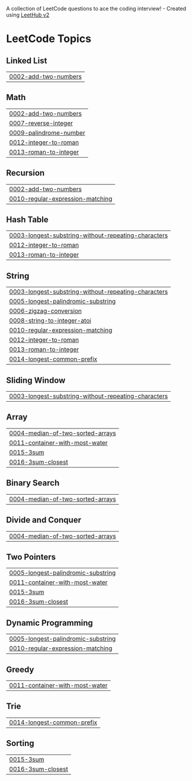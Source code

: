 A collection of LeetCode questions to ace the coding interview! - Created using [LeetHub v2](https://github.com/arunbhardwaj/LeetHub-2.0)
<!---LeetCode Topics Start-->
# LeetCode Topics
## Linked List
|  |
| ------- |
| [0002-add-two-numbers](https://github.com/prasannadivve/Leetcode/tree/master/0002-add-two-numbers) |
## Math
|  |
| ------- |
| [0002-add-two-numbers](https://github.com/prasannadivve/Leetcode/tree/master/0002-add-two-numbers) |
| [0007-reverse-integer](https://github.com/prasannadivve/Leetcode/tree/master/0007-reverse-integer) |
| [0009-palindrome-number](https://github.com/prasannadivve/Leetcode/tree/master/0009-palindrome-number) |
| [0012-integer-to-roman](https://github.com/prasannadivve/Leetcode/tree/master/0012-integer-to-roman) |
| [0013-roman-to-integer](https://github.com/prasannadivve/Leetcode/tree/master/0013-roman-to-integer) |
## Recursion
|  |
| ------- |
| [0002-add-two-numbers](https://github.com/prasannadivve/Leetcode/tree/master/0002-add-two-numbers) |
| [0010-regular-expression-matching](https://github.com/prasannadivve/Leetcode/tree/master/0010-regular-expression-matching) |
## Hash Table
|  |
| ------- |
| [0003-longest-substring-without-repeating-characters](https://github.com/prasannadivve/Leetcode/tree/master/0003-longest-substring-without-repeating-characters) |
| [0012-integer-to-roman](https://github.com/prasannadivve/Leetcode/tree/master/0012-integer-to-roman) |
| [0013-roman-to-integer](https://github.com/prasannadivve/Leetcode/tree/master/0013-roman-to-integer) |
## String
|  |
| ------- |
| [0003-longest-substring-without-repeating-characters](https://github.com/prasannadivve/Leetcode/tree/master/0003-longest-substring-without-repeating-characters) |
| [0005-longest-palindromic-substring](https://github.com/prasannadivve/Leetcode/tree/master/0005-longest-palindromic-substring) |
| [0006-zigzag-conversion](https://github.com/prasannadivve/Leetcode/tree/master/0006-zigzag-conversion) |
| [0008-string-to-integer-atoi](https://github.com/prasannadivve/Leetcode/tree/master/0008-string-to-integer-atoi) |
| [0010-regular-expression-matching](https://github.com/prasannadivve/Leetcode/tree/master/0010-regular-expression-matching) |
| [0012-integer-to-roman](https://github.com/prasannadivve/Leetcode/tree/master/0012-integer-to-roman) |
| [0013-roman-to-integer](https://github.com/prasannadivve/Leetcode/tree/master/0013-roman-to-integer) |
| [0014-longest-common-prefix](https://github.com/prasannadivve/Leetcode/tree/master/0014-longest-common-prefix) |
## Sliding Window
|  |
| ------- |
| [0003-longest-substring-without-repeating-characters](https://github.com/prasannadivve/Leetcode/tree/master/0003-longest-substring-without-repeating-characters) |
## Array
|  |
| ------- |
| [0004-median-of-two-sorted-arrays](https://github.com/prasannadivve/Leetcode/tree/master/0004-median-of-two-sorted-arrays) |
| [0011-container-with-most-water](https://github.com/prasannadivve/Leetcode/tree/master/0011-container-with-most-water) |
| [0015-3sum](https://github.com/prasannadivve/Leetcode/tree/master/0015-3sum) |
| [0016-3sum-closest](https://github.com/prasannadivve/Leetcode/tree/master/0016-3sum-closest) |
## Binary Search
|  |
| ------- |
| [0004-median-of-two-sorted-arrays](https://github.com/prasannadivve/Leetcode/tree/master/0004-median-of-two-sorted-arrays) |
## Divide and Conquer
|  |
| ------- |
| [0004-median-of-two-sorted-arrays](https://github.com/prasannadivve/Leetcode/tree/master/0004-median-of-two-sorted-arrays) |
## Two Pointers
|  |
| ------- |
| [0005-longest-palindromic-substring](https://github.com/prasannadivve/Leetcode/tree/master/0005-longest-palindromic-substring) |
| [0011-container-with-most-water](https://github.com/prasannadivve/Leetcode/tree/master/0011-container-with-most-water) |
| [0015-3sum](https://github.com/prasannadivve/Leetcode/tree/master/0015-3sum) |
| [0016-3sum-closest](https://github.com/prasannadivve/Leetcode/tree/master/0016-3sum-closest) |
## Dynamic Programming
|  |
| ------- |
| [0005-longest-palindromic-substring](https://github.com/prasannadivve/Leetcode/tree/master/0005-longest-palindromic-substring) |
| [0010-regular-expression-matching](https://github.com/prasannadivve/Leetcode/tree/master/0010-regular-expression-matching) |
## Greedy
|  |
| ------- |
| [0011-container-with-most-water](https://github.com/prasannadivve/Leetcode/tree/master/0011-container-with-most-water) |
## Trie
|  |
| ------- |
| [0014-longest-common-prefix](https://github.com/prasannadivve/Leetcode/tree/master/0014-longest-common-prefix) |
## Sorting
|  |
| ------- |
| [0015-3sum](https://github.com/prasannadivve/Leetcode/tree/master/0015-3sum) |
| [0016-3sum-closest](https://github.com/prasannadivve/Leetcode/tree/master/0016-3sum-closest) |
<!---LeetCode Topics End-->